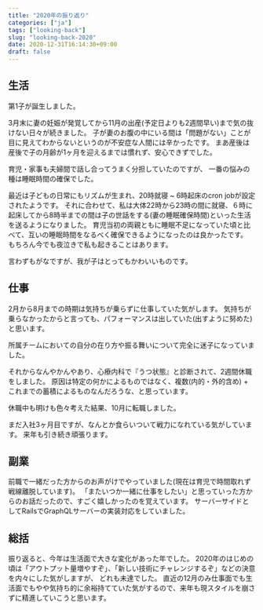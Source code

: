 ```yaml
---
title: "2020年の振り返り"
categories: ["ja"]
tags: ["looking-back"]
slug: "looking-back-2020"
date: 2020-12-31T16:14:30+09:00
draft: false
---
```



## 生活

第1子が誕生しました。

3月末に妻の妊娠が発覚してから11月の出産(予定日よりも2週間早い)まで気の抜けない日々が続きました。
子が妻のお腹の中にいる間は「問題がない」ことが目に見えてわからないというのが不安症な人間には辛かったです。
まあ産後は産後で子の月齢が1ヶ月を迎えるまでは慣れず、安心できずでした。

<!--more-->
育児・家事も夫婦間で話し合ってうまく分担していたのですが、
一番の悩みの種は睡眠時間の確保でした。

最近は子どもの日常にもリズムが生まれ、20時就寝 ~ 6時起床のcron jobが設定されたようです。
それに合わせて、私は大体22時から23時の間に就寝、６時に起床してから8時半までの間は子の世話をする(妻の睡眠確保時間)といった生活を送るようになりました。
育児当初の両親ともに睡眠不足になっていた頃と比べて、互いの睡眠時間をなるべく確保できるようになったのは良かったです。
もちろん今でも夜泣きで私も起きることはあります。

言わずもがなですが、我が子はとってもかわいいものです。

## 仕事

2月から8月までの時期は気持ちが乗らずに仕事していた気がします。
気持ちが乗らなかったからと言っても、パフォーマンスは出していた(出すように努めた)と思います。

所属チームにおいての自分の在り方や振る舞いについて完全に迷子になっていました。

それからなんやかんやあり、心療内科で『うつ状態』と診断されて、2週間休職をしました。
原因は特定の何かによるものではなく、複数(内的・外的含め) + これまでの蓄積によるものなんだろうな、と思っています。

休職中も明けも色々考えた結果、10月に転職しました。

まだ入社3ヶ月目ですが、なんとか食らいついて戦力になれている気がしています。
来年も引き続き頑張ります。

## 副業

前職で一緒だった方からのお声がけでやっていました(現在は育児で時間取れず戦線離脱しています)。
「またいつか一緒に仕事をしたい」と思っていった方からのお話だったので、すごく嬉しかったのを覚えています。
サーバーサイドとしてRailsでGraphQLサーバーの実装対応をしていました。

## 総括

振り返ると、今年は生活面で大きな変化があった年でした。
2020年のはじめの頃は「アウトプット量増やすぞ」、「新しい技術にチャレンジするぞ」などの決意を内々にした気がしますが、
どれも未達でした。
直近の12月のみ仕事面でも生活面でもやや気持ち的に余裕持てていた気がするので、来年も現スタイルを崩さずに精進していこうと思います。

